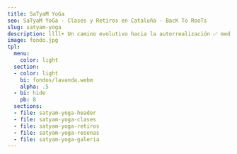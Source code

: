 ```yaml
---
title: SaTyaM YoGa
seo: SaTyaM YoGa - Clases y Retiros en Cataluña - BacK To RooTs
slug: satyam-yoga
description: llll➤ Un camino evolutivo hacia la autorrealización ✅ mediante la auto observación, la reflexión, el conocimiento y la experiencia personal.
image: fondo.jpg
tpl:
  menu:
    color: light
  section:
  - color: light
    bi: fondos/lavanda.webm
    alpha: .5
  - bi: hide
    pb: 8
  sections:
  - file: satyam-yoga-header
  - file: satyam-yoga-clases
  - file: satyam-yoga-retiros
  - file: satyam-yoga-resenas
  - file: satyam-yoga-galeria
---
```


